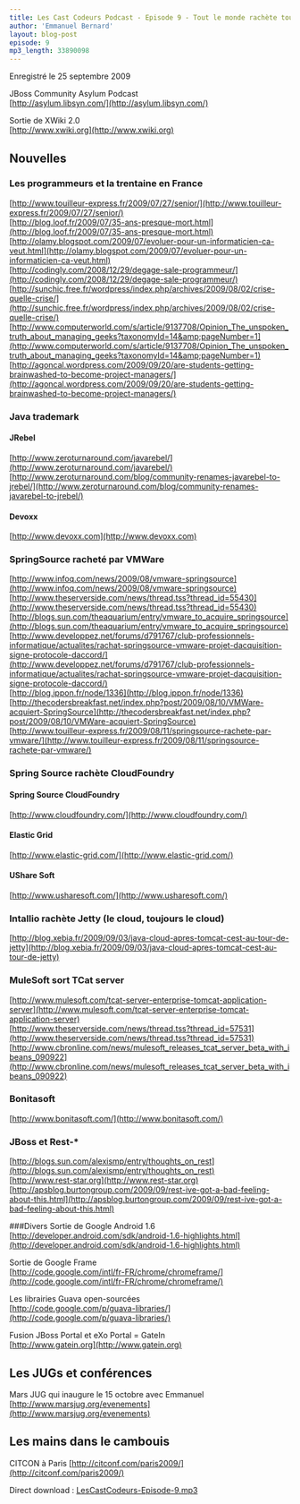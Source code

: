 ```yaml
---
title: Les Cast Codeurs Podcast - Episode 9 - Tout le monde rachète tout le monde
author: 'Emmanuel Bernard'
layout: blog-post
episode: 9
mp3_length: 33890098
---
```

Enregistré le 25 septembre 2009

JBoss Community Asylum Podcast  
[http://asylum.libsyn.com/](http://asylum.libsyn.com/)  

Sortie de XWiki 2.0  
[http://www.xwiki.org](http://www.xwiki.org)

## Nouvelles
### Les programmeurs et la trentaine en France
[http://www.touilleur-express.fr/2009/07/27/senior/](http://www.touilleur-express.fr/2009/07/27/senior/)  
[http://blog.loof.fr/2009/07/35-ans-presque-mort.html](http://blog.loof.fr/2009/07/35-ans-presque-mort.html)  
[http://olamy.blogspot.com/2009/07/evoluer-pour-un-informaticien-ca-veut.html](http://olamy.blogspot.com/2009/07/evoluer-pour-un-informaticien-ca-veut.html)  
[http://codingly.com/2008/12/29/degage-sale-programmeur/](http://codingly.com/2008/12/29/degage-sale-programmeur/)  
[http://sunchic.free.fr/wordpress/index.php/archives/2009/08/02/crise-quelle-crise/](http://sunchic.free.fr/wordpress/index.php/archives/2009/08/02/crise-quelle-crise/)  
[http://www.computerworld.com/s/article/9137708/Opinion_The_unspoken_truth_about_managing_geeks?taxonomyId=14&amp;pageNumber=1](http://www.computerworld.com/s/article/9137708/Opinion_The_unspoken_truth_about_managing_geeks?taxonomyId=14&amp;pageNumber=1)  
[http://agoncal.wordpress.com/2009/09/20/are-students-getting-brainwashed-to-become-project-managers/](http://agoncal.wordpress.com/2009/09/20/are-students-getting-brainwashed-to-become-project-managers/)

### Java trademark
#### JRebel
[http://www.zeroturnaround.com/javarebel/](http://www.zeroturnaround.com/javarebel/)  
[http://www.zeroturnaround.com/blog/community-renames-javarebel-to-jrebel/](http://www.zeroturnaround.com/blog/community-renames-javarebel-to-jrebel/)

#### Devoxx
[http://www.devoxx.com](http://www.devoxx.com)

### SpringSource racheté par VMWare
[http://www.infoq.com/news/2009/08/vmware-springsource](http://www.infoq.com/news/2009/08/vmware-springsource)  
[http://www.theserverside.com/news/thread.tss?thread_id=55430](http://www.theserverside.com/news/thread.tss?thread_id=55430)  
[http://blogs.sun.com/theaquarium/entry/vmware_to_acquire_springsource](http://blogs.sun.com/theaquarium/entry/vmware_to_acquire_springsource)  
[http://www.developpez.net/forums/d791767/club-professionnels-informatique/actualites/rachat-springsource-vmware-projet-dacquisition-signe-protocole-daccord/](http://www.developpez.net/forums/d791767/club-professionnels-informatique/actualites/rachat-springsource-vmware-projet-dacquisition-signe-protocole-daccord/)  
[http://blog.ippon.fr/node/1336](http://blog.ippon.fr/node/1336)  
[http://thecodersbreakfast.net/index.php?post/2009/08/10/VMWare-acquiert-SpringSource](http://thecodersbreakfast.net/index.php?post/2009/08/10/VMWare-acquiert-SpringSource)  
[http://www.touilleur-express.fr/2009/08/11/springsource-rachete-par-vmware/](http://www.touilleur-express.fr/2009/08/11/springsource-rachete-par-vmware/)  

### Spring Source rachète CloudFoundry
#### Spring Source CloudFoundry
[http://www.cloudfoundry.com/](http://www.cloudfoundry.com/)

#### Elastic Grid
[http://www.elastic-grid.com/](http://www.elastic-grid.com/)

#### UShare Soft
[http://www.usharesoft.com/](http://www.usharesoft.com/)

### Intallio rachète Jetty (le cloud, toujours le cloud)
[http://blog.xebia.fr/2009/09/03/java-cloud-apres-tomcat-cest-au-tour-de-jetty](http://blog.xebia.fr/2009/09/03/java-cloud-apres-tomcat-cest-au-tour-de-jetty)

### MuleSoft sort TCat server
[http://www.mulesoft.com/tcat-server-enterprise-tomcat-application-server](http://www.mulesoft.com/tcat-server-enterprise-tomcat-application-server)  
[http://www.theserverside.com/news/thread.tss?thread_id=57531](http://www.theserverside.com/news/thread.tss?thread_id=57531)  
[http://www.cbronline.com/news/mulesoft_releases_tcat_server_beta_with_ibeans_090922](http://www.cbronline.com/news/mulesoft_releases_tcat_server_beta_with_ibeans_090922)

### Bonitasoft
[http://www.bonitasoft.com/](http://www.bonitasoft.com/)

### JBoss et Rest-*
[http://blogs.sun.com/alexismp/entry/thoughts_on_rest](http://blogs.sun.com/alexismp/entry/thoughts_on_rest)  
[http://www.rest-star.org](http://www.rest-star.org)  
[http://apsblog.burtongroup.com/2009/09/rest-ive-got-a-bad-feeling-about-this.html](http://apsblog.burtongroup.com/2009/09/rest-ive-got-a-bad-feeling-about-this.html)

###Divers
Sortie de Google Android 1.6  
[http://developer.android.com/sdk/android-1.6-highlights.html](http://developer.android.com/sdk/android-1.6-highlights.html)  

Sortie de Google Frame  
[http://code.google.com/intl/fr-FR/chrome/chromeframe/](http://code.google.com/intl/fr-FR/chrome/chromeframe/)

Les librairies Guava open-sourcées  
[http://code.google.com/p/guava-libraries/](http://code.google.com/p/guava-libraries/)

Fusion JBoss Portal et eXo Portal = GateIn  
[http://www.gatein.org](http://www.gatein.org)

## Les JUGs et conférences
Mars JUG qui inaugure le 15 octobre avec Emmanuel  
[http://www.marsjug.org/evenements](http://www.marsjug.org/evenements)

## Les mains dans le cambouis
CITCON à Paris
[http://citconf.com/paris2009/](http://citconf.com/paris2009/)

Direct download : [LesCastCodeurs-Episode-9.mp3](http://media.libsyn.com/media/lescastcodeurs/LesCastCodeurs-Episode-9.mp3)
